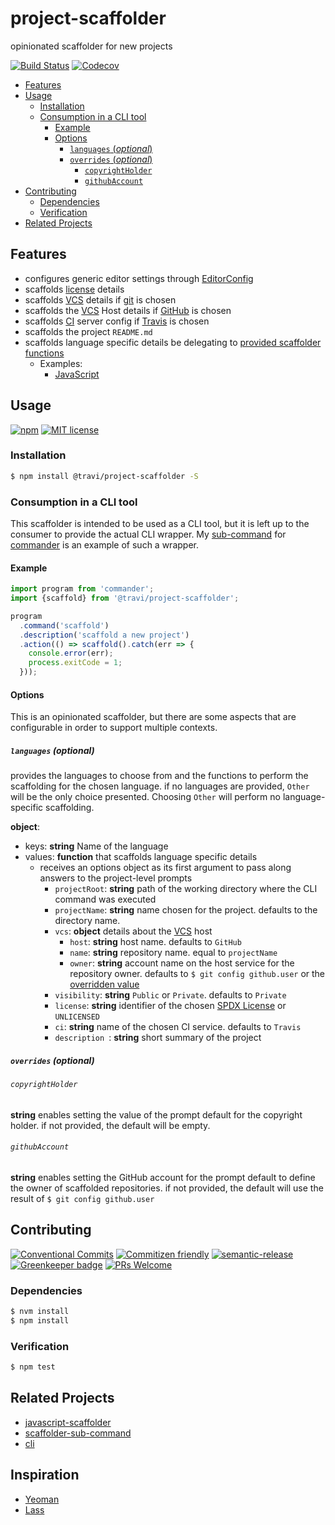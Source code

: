 # project-scaffolder

opinionated scaffolder for new projects

<!-- status badges -->
[![Build Status][ci-badge]][ci-link]
[![Codecov](https://img.shields.io/codecov/c/github/travi/project-scaffolder.svg)](https://codecov.io/github/travi/project-scaffolder)

<!-- START doctoc generated TOC please keep comment here to allow auto update -->
<!-- DON'T EDIT THIS SECTION, INSTEAD RE-RUN doctoc TO UPDATE -->


* [Features](#features)
* [Usage](#usage)
  * [Installation](#installation)
  * [Consumption in a CLI tool](#consumption-in-a-cli-tool)
    * [Example](#example)
    * [Options](#options)
      * [`languages` (_optional_)](#languages-_optional_)
      * [`overrides` (_optional_)](#overrides-_optional_)
        * [`copyrightHolder`](#copyrightholder)
        * [`githubAccount`](#githubaccount)
* [Contributing](#contributing)
  * [Dependencies](#dependencies)
  * [Verification](#verification)
* [Related Projects](#related-projects)

<!-- END doctoc generated TOC please keep comment here to allow auto update -->

## Features

* configures generic editor settings through [EditorConfig](http://editorconfig.org/)
* scaffolds [license](https://spdx.org/licenses/) details
* scaffolds [VCS](https://en.wikipedia.org/wiki/VCS) details if [git](https://git-scm.com/)
  is chosen
* scaffolds the [VCS](https://en.wikipedia.org/wiki/VCS) Host details if
  [GitHub](https://github.com) is chosen
* scaffolds [CI](https://en.wikipedia.org/wiki/Continuous_integration) server
  config if [Travis](https://travis-ci.com) is chosen
* scaffolds the project `README.md`
* scaffolds language specific details be delegating to
  [provided scaffolder functions](#languages-optional)
  * Examples:
    * [JavaScript](https://github.com/travi/javascript-scaffolder)

## Usage

<!-- consumer badges -->
[![npm][npm-badge]][npm-link]
[![MIT license][license-badge]][license-link]

### Installation

```sh
$ npm install @travi/project-scaffolder -S
```

### Consumption in a CLI tool

This scaffolder is intended to be used as a CLI tool, but it is left up to the
consumer to provide the actual CLI wrapper. My [sub-command](https://github.com/travi/scaffolder-sub-command)
for [commander](https://www.npmjs.com/package/commander) is an example of such
a wrapper.

#### Example

```js
import program from 'commander';
import {scaffold} from '@travi/project-scaffolder';

program
  .command('scaffold')
  .description('scaffold a new project')
  .action(() => scaffold().catch(err => {
    console.error(err);
    process.exitCode = 1;
  }));
```

#### Options

This is an opinionated scaffolder, but there are some aspects that are
configurable in order to support multiple contexts.

##### `languages` (_optional_)

provides the languages to choose from and the functions to perform the scaffolding
for the chosen language. if no languages are provided, `Other` will be the only
choice presented. Choosing `Other` will perform no language-specific scaffolding. 

__object__:

* keys: __string__ Name of the language
* values: __function__ that scaffolds language specific details
  * receives an options object as its first argument to pass along answers to
    the project-level prompts
    * `projectRoot`: __string__ path of the working directory where the CLI
      command was executed
    * `projectName`: __string__ name chosen for the project. defaults to the
      directory name.
    * `vcs`: __object__ details about the [VCS](https://en.wikipedia.org/wiki/Version_control)
      host
      * `host`: __string__ host name. defaults to `GitHub`
      * `name`: __string__ repository name. equal to `projectName`
      * `owner`: __string__ account name on the host service for the repository
        owner. defaults to `$ git config github.user` or the [overridden value](#githubaccount)
    * `visibility`: __string__ `Public` or `Private`. defaults to `Private`
    * `license`: __string__ identifier of the chosen [SPDX License](https://spdx.org/licenses/)
      or `UNLICENSED` 
    * `ci`: __string__ name of the chosen CI service. defaults to `Travis`
    * `description `: __string__ short summary of the project
    
##### `overrides` (_optional_)

###### `copyrightHolder`

__string__ enables setting the value of the prompt default for the copyright
holder. if not provided, the default will be empty.

###### `githubAccount` 

__string__ enables setting the GitHub account for the prompt default to define
the owner of scaffolded repositories. if not provided, the default will use the
result of `$ git config github.user`    

## Contributing

<!-- contribution badges -->
[![Conventional Commits][commit-convention-badge]][commit-convention-link]
[![Commitizen friendly][commitizen-badge]][commitizen-link]
[![semantic-release](https://img.shields.io/badge/%20%20%F0%9F%93%A6%F0%9F%9A%80-semantic--release-e10079.svg)](https://github.com/semantic-release/semantic-release)
[![Greenkeeper badge](https://badges.greenkeeper.io/travi/project-scaffolder.svg)](https://greenkeeper.io/)
[![PRs Welcome][PRs-badge]][PRs-link]

### Dependencies

```sh
$ nvm install
$ npm install
```

### Verification

```sh
$ npm test
```

## Related Projects

* [javascript-scaffolder](https://npm.im/@travi/javascript-scaffolder)
* [scaffolder-sub-command](https://github.com/travi/scaffolder-sub-command)
* [cli](https://npm.im/@travi/cli)

## Inspiration

* [Yeoman](http://yeoman.io/)
* [Lass](https://lass.js.org/)

[npm-link]: https://www.npmjs.com/package/@travi/project-scaffolder
[npm-badge]: https://img.shields.io/npm/v/@travi/project-scaffolder.svg
[license-link]: LICENSE
[license-badge]: https://img.shields.io/github/license/travi/project-scaffolder.svg
[ci-link]: https://travis-ci.org/travi/project-scaffolder
[ci-badge]: https://img.shields.io/travis/travi/project-scaffolder.svg?branch=master
[commit-convention-link]: https://conventionalcommits.org
[commit-convention-badge]: https://img.shields.io/badge/Conventional%20Commits-1.0.0-yellow.svg
[commitizen-link]: http://commitizen.github.io/cz-cli/
[commitizen-badge]: https://img.shields.io/badge/commitizen-friendly-brightgreen.svg
[PRs-link]: http://makeapullrequest.com
[PRs-badge]: https://img.shields.io/badge/PRs-welcome-brightgreen.svg
